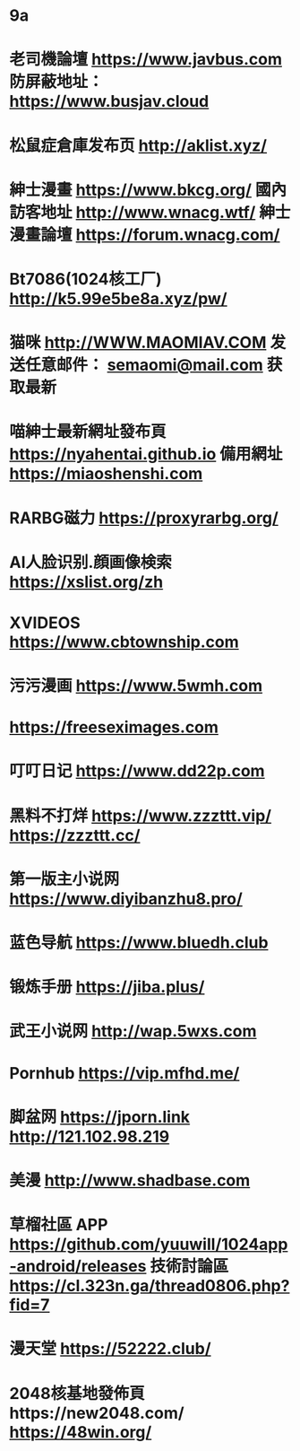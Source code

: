 # 9a
# 老司機論壇 https://www.javbus.com 防屏蔽地址：https://www.busjav.cloud
# 松鼠症倉庫发布页 http://aklist.xyz/
# 紳士漫畫 https://www.bkcg.org/ 國內訪客地址 http://www.wnacg.wtf/ 紳士漫畫論壇 https://forum.wnacg.com/
# Bt7086(1024核工厂) http://k5.99e5be8a.xyz/pw/
# 猫咪 http://WWW.MAOMIAV.COM 发送任意邮件： semaomi@mail.com 获取最新
# 喵紳士最新網址發布頁 https://nyahentai.github.io 備用網址 https://miaoshenshi.com 
# RARBG磁力 https://proxyrarbg.org/
# AI人脸识别.顔画像検索 https://xslist.org/zh
# XVIDEOS https://www.cbtownship.com
# 污污漫画 https://www.5wmh.com
# https://freeseximages.com 
# 叮叮日记  https://www.dd22p.com 
# 黑料不打烊 https://www.zzzttt.vip/ https://zzzttt.cc/
# 第一版主小说网 https://www.diyibanzhu8.pro/
# 蓝色导航 https://www.bluedh.club
# 锻炼手册 https://jiba.plus/
# 武王小说网 http://wap.5wxs.com
# Pornhub https://vip.mfhd.me/
# 脚盆网 https://jporn.link http://121.102.98.219
# 美漫 http://www.shadbase.com
# 草榴社區 APP https://github.com/yuuwill/1024app-android/releases 技術討論區 https://cl.323n.ga/thread0806.php?fid=7
# 漫天堂 https://52222.club/
# 2048核基地發佈頁https://new2048.com/ https://48win.org/
